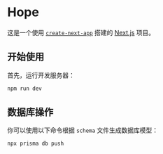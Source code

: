 <h1>Hope</h1>

这是一个使用 [`create-next-app`](https://nextjs.org/docs/app/api-reference/cli/create-next-app) 搭建的 [Next.js](https://nextjs.org) 项目。

## 开始使用

首先，运行开发服务器：

```bash
npm run dev
```

## 数据库操作

你可以使用以下命令根据 `schema` 文件生成数据库模型：

```bash
npx prisma db push
```
